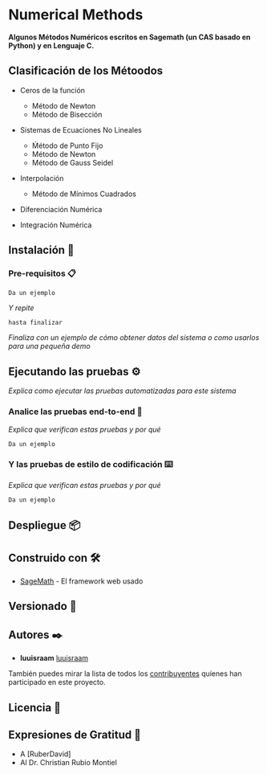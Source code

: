 # Numerical Methods

**Algunos Métodos Numéricos escritos en Sagemath (un CAS basado en Python) y en Lenguaje C.**


## Clasificación de los Métoodos

- Ceros de la función
  - Método de Newton
  - Método de Bisección
  
- Sistemas de Ecuaciones No Lineales
  - Ḿétodo de Punto Fijo
  - Método de Newton
  - Método de Gauss Seidel

- Interpolación
  - Método de Mínimos Cuadrados
  
- Diferenciación Numérica

- Integración Numérica


## Instalación 🔧

### Pre-requisitos 📋


```
Da un ejemplo
```

_Y repite_

```
hasta finalizar
```

_Finaliza con un ejemplo de cómo obtener datos del sistema o como usarlos para una pequeña demo_

## Ejecutando las pruebas ⚙️

_Explica como ejecutar las pruebas automatizadas para este sistema_

### Analice las pruebas end-to-end 🔩

_Explica que verifican estas pruebas y por qué_

```
Da un ejemplo
```

### Y las pruebas de estilo de codificación ⌨️

_Explica que verifican estas pruebas y por qué_

```
Da un ejemplo
```

## Despliegue 📦


## Construido con 🛠️

* [SageMath](https://www.sagemath.org/) - El framework web usado

## Versionado 📌

## Autores ✒️

* **luuisraam** [luuisraam](https://github.com/luuisraam)

También puedes mirar la lista de todos los [contribuyentes](https://github.com/your/project/contributors) quíenes han participado en este proyecto. 

## Licencia 📄

## Expresiones de Gratitud 🎁

* A [RuberDavid] 
* Al Dr. Christian Rubio Montiel
